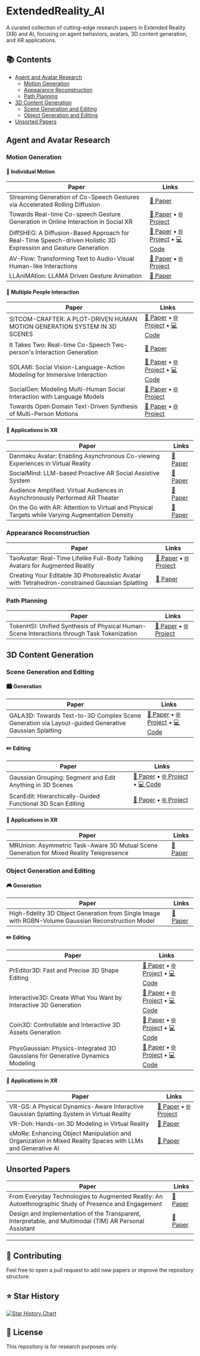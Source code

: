 # ExtendedReality_AI

A curated collection of cutting-edge research papers in Extended Reality (XR) and AI, focusing on agent behaviors, avatars, 3D content generation, and XR applications.

## 📚 Contents

- [Agent and Avatar Research](#agent-and-avatar-research)
  - [Motion Generation](#motion-generation)
  - [Appearance Reconstruction](#appearance-reconstruction)
  - [Path Planning](#path-planning)
- [3D Content Generation](#3d-content-generation)
  - [Scene Generation and Editing](#scene-generation-and-editing)
  - [Object Generation and Editing](#object-generation-and-editing)
- [Unsorted Papers](#unsorted-papers)

## Agent and Avatar Research

### Motion Generation

#### 🧍 Individual Motion

| Paper | Links | 
|-------|-------|
| Streaming Generation of Co-Speech Gestures via Accelerated Rolling Diffusion | [📄 Paper](https://arxiv.org/pdf/2503.10488) |
| Towards Real-time Co-speech Gesture Generation in Online Interaction in Social XR | [📄 Paper](https://dl.acm.org/doi/pdf/10.1145/3570945.3607315) • [🌐 Project](https://nkrome.github.io/CAGE.html) |
| DiffSHEG: A Diffusion-Based Approach for Real-Time Speech-driven Holistic 3D Expression and Gesture Generation | [📄 Paper](https://arxiv.org/pdf/2401.04747) • [🌐 Project](https://jeremycjm.github.io/proj/DiffSHEG/) • [💻 Code](https://github.com/JeremyCJM/DiffSHEG) |
| AV-Flow: Transforming Text to Audio-Visual Human-like Interactions | [📄 Paper](https://arxiv.org/pdf/2502.13133) • [🌐 Project](https://aggelinacha.github.io/AV-Flow/) |
| LLAniMAtion: LLAMA Driven Gesture Animation | [📄 Paper](https://onlinelibrary.wiley.com/doi/epdf/10.1111/cgf.15167) |

#### 👫 Multiple People Interaction

| Paper | Links |
|-------|-------|
| SITCOM-CRAFTER: A PLOT-DRIVEN HUMAN MOTION GENERATION SYSTEM IN 3D SCENES | [📄 Paper](https://arxiv.org/pdf/2410.10790) • [🌐 Project](https://windvchen.github.io/Sitcom-Crafter/) • [💻 Code](https://github.com/WindVChen/Sitcom-Crafter) |
| It Takes Two: Real-time Co-Speech Two-person's Interaction Generation | [📄 Paper](https://arxiv.org/pdf/2412.02419) |
| SOLAMI: Social Vision-Language-Action Modeling for Immersive Interaction | [📄 Paper](https://arxiv.org/abs/2412.00174) • [🌐 Project](https://solami-3d.github.io/) • [💻 Code](https://github.com/AlanJiang98/SOLAMI) |
| SocialGen: Modeling Multi-Human Social Interaction with Language Models | [📄 Paper](https://arxiv.org/pdf/2503.22906) • [🌐 Project](https://socialgenx.github.io/) |
| Towards Open Domain Text-Driven Synthesis of Multi-Person Motions | [📄 Paper](https://link.springer.com/content/pdf/10.1007/978-3-031-73650-6_5.pdf) • [🌐 Project](https://shanmy.github.io/Multi-Motion/) |

#### 🥽 Applications in XR

| Paper | Links |
|-------|-------|
| Danmaku Avatar: Enabling Asynchronous Co-viewing Experiences in Virtual Reality | [📄 Paper](https://dl.acm.org/doi/pdf/10.1145/3706599.3720139) |
| SocialMind: LLM-based Proactive AR Social Assistive System | [📄 Paper](https://dl.acm.org/doi/pdf/10.1145/3712286) |
| Audience Amplified: Virtual Audiences in Asynchronously Performed AR Theater | [📄 Paper](https://ieeexplore.ieee.org/stamp/stamp.jsp?tp=&arnumber=10765466) |
| On the Go with AR: Attention to Virtual and Physical Targets while Varying Augmentation Density | [📄 Paper](https://dl.acm.org/doi/pdf/10.1145/3706598.3714289) |

### Appearance Reconstruction

| Paper | Links |
|-------|-------|
| TaoAvatar: Real-Time Lifelike Full-Body Talking Avatars for Augmented Reality | [📄 Paper](https://arxiv.org/pdf/2503.17032) • [🌐 Project](https://pixelai-team.github.io/TaoAvatar/) |
| Creating Your Editable 3D Photorealistic Avatar with Tetrahedron-constrained Gaussian Splatting | [📄 Paper](https://arxiv.org/pdf/2504.20403) |

### Path Planning

| Paper | Links |
|-------|-------|
| TokenHSI: Unified Synthesis of Physical Human-Scene Interactions through Task Tokenization | [📄 Paper](https://arxiv.org/pdf/2503.19901) • [🌐 Project](https://liangpan99.github.io/TokenHSI/) |

## 3D Content Generation

### Scene Generation and Editing

#### 🏙️ Generation

| Paper | Links |
|-------|-------|
| GALA3D: Towards Text-to-3D Complex Scene Generation via Layout-guided Generative Gaussian Splatting | [📄 Paper](https://arxiv.org/abs/2402.07207) • [🌐 Project](https://gala3d.github.io/) • [💻 Code](https://github.com/VDIGPKU/GALA3D) |

#### ✏️ Editing

| Paper | Links |
|-------|-------|
| Gaussian Grouping: Segment and Edit Anything in 3D Scenes | [📄 Paper](https://arxiv.org/pdf/2312.00732) • [🌐 Project](https://github.com/lkeab/gaussian-grouping) • [💻 Code](https://github.com/lkeab/gaussian-grouping) |
| ScanEdit: Hierarchically-Guided Functional 3D Scan Editing | [📄 Paper](https://arxiv.org/pdf/2504.15049) • [🌐 Project](https://aminebdj.github.io/scanedit/) |

#### 🥽 Applications in XR

| Paper | Links |
|-------|-------|
| MRUnion: Asymmetric Task-Aware 3D Mutual Scene Generation for Mixed Reality Telepresence | [📄 Paper](https://ieeexplore.ieee.org/stamp/stamp.jsp?tp=&arnumber=10927649) |

### Object Generation and Editing

#### 🎮 Generation

| Paper | Links |
|-------|-------|
| High-fidelity 3D Object Generation from Single Image with RGBN-Volume Gaussian Reconstruction Model | [📄 Paper](https://arxiv.org/pdf/2504.01512) |

#### ✏️ Editing

| Paper | Links |
|-------|-------|
| PrEditor3D: Fast and Precise 3D Shape Editing | [📄 Paper](https://arxiv.org/pdf/2412.06592) • [🌐 Project](https://ziyaerkoc.com/preditor3d/) • [💻 Code](https://github.com/Rgtemze/preditor3d) |
| Interactive3D: Create What You Want by Interactive 3D Generation | [📄 Paper](https://arxiv.org/abs/2404.16510) • [🌐 Project](https://interactive-3d.github.io/) • [💻 Code](https://github.com/interactive-3d/interactive3d) |
| Coin3D: Controllable and Interactive 3D Assets Generation | [📄 Paper](https://arxiv.org/pdf/2405.08054) • [🌐 Project](https://zju3dv.github.io/coin3d/) • [💻 Code](https://github.com/zju3dv/Coin3D) |
| PhysGaussian: Physics-Integrated 3D Gaussians for Generative Dynamics Modeling | [📄 Paper](https://arxiv.org/abs/2311.12198) • [🌐 Project](https://xpandora.github.io/PhysGaussian/) • [💻 Code](https://github.com/XPandora/PhysGaussian) |

#### 🥽 Applications in XR

| Paper | Links |
|-------|-------|
| VR-GS: A Physical Dynamics-Aware Interactive Gaussian Splatting System in Virtual Reality | [📄 Paper](https://arxiv.org/pdf/2401.16663) • [🌐 Project](https://yingjiang96.github.io/VR-GS/) |
| VR-Doh: Hands-on 3D Modeling in Virtual Reality | [📄 Paper](https://arxiv.org/pdf/2412.00814) |
| sMoRe: Enhancing Object Manipulation and Organization in Mixed Reality Spaces with LLMs and Generative AI | [📄 Paper](https://arxiv.org/pdf/2411.11752) |

## Unsorted Papers

| Paper | Links |
|-------|-------|
| From Everyday Technologies to Augmented Reality: An Autoethnographic Study of Presence and Engagement | [📄 Paper](https://arxiv.org/pdf/2503.02258) |
| Design and Implementation of the Transparent, Interpretable, and Multimodal (TIM) AR Personal Assistant | [📄 Paper](https://arxiv.org/pdf/2504.02197) |

---

## 🔄 Contributing

Feel free to open a pull request to add new papers or improve the repository structure.

## ⭐ Star History

[![Star History Chart](https://api.star-history.com/svg?repos=YourUsername/ExtendedReality_AI&type=Date)](https://star-history.com/#YourUsername/ExtendedReality_AI&Date)

## 📝 License

This repository is for research purposes only.